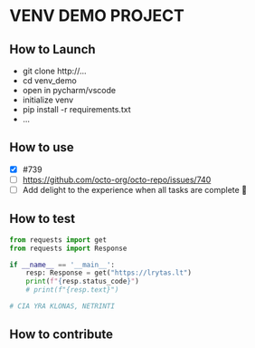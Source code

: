 # VENV DEMO PROJECT

## How to Launch
- git clone http://...
- cd venv_demo
- open in pycharm/vscode
- initialize venv
- pip install -r requirements.txt
- ...

## How to use
- [x] #739
- [ ] https://github.com/octo-org/octo-repo/issues/740
- [ ] Add delight to the experience when all tasks are complete :tada:

## How to test

```python
from requests import get
from requests import Response

if __name__ == '__main__':
    resp: Response = get("https://lrytas.lt")
    print(f"{resp.status_code}")
    # print(f"{resp.text}")

# CIA YRA KLONAS, NETRINTI
```

## How to contribute